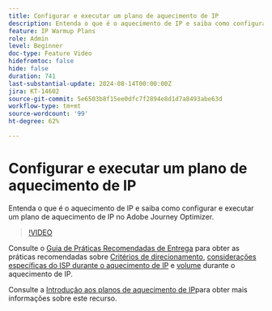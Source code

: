 ```yaml
---
title: Configurar e executar um plano de aquecimento de IP
description: Entenda o que é o aquecimento de IP e saiba como configurar e executar um plano de aquecimento de IP no Adobe Journey Optimizer.
feature: IP Warmup Plans
role: Admin
level: Beginner
doc-type: Feature Video
hidefromtoc: false
hide: false
duration: 741
last-substantial-update: 2024-08-14T00:00:00Z
jira: KT-14602
source-git-commit: 5e6503b8f15ee0dfc7f2894e8d1d7a8493abe63d
workflow-type: tm+mt
source-wordcount: '99'
ht-degree: 62%

---
```



# Configurar e executar um plano de aquecimento de IP

Entenda o que é o aquecimento de IP e saiba como configurar e executar um plano de aquecimento de IP no Adobe Journey Optimizer.

>[!VIDEO](https://video.tv.adobe.com/v/3432637/?learn=on)

Consulte o [Guia de Práticas Recomendadas de Entrega](https://experienceleague.adobe.com/pt-br/docs/deliverability-learn/deliverability-best-practice-guide/introduction) para obter as práticas recomendadas sobre [Critérios de direcionamento](https://experienceleague.adobe.com/pt-br/docs/deliverability-learn/deliverability-best-practice-guide/transition-process/targeting-criteria), [considerações específicas do ISP durante o aquecimento de IP](https://experienceleague.adobe.com/pt-br/docs/deliverability-learn/deliverability-best-practice-guide/transition-process/isp-specific-considerations-during-ip-warming) e [volume](https://experienceleague.adobe.com/pt-br/docs/deliverability-learn/deliverability-best-practice-guide/transition-process/volume) durante o aquecimento de IP.

Consulte a [Introdução aos planos de aquecimento de IP](https://experienceleague.adobe.com/en/docs/journey-optimizer/using/configuration/implement-ip-warmup-plan/ip-warmup-gs)para obter mais informações sobre este recurso.
